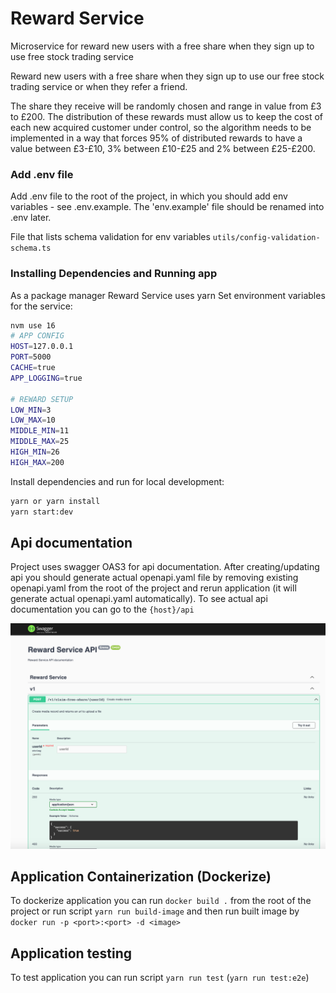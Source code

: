# Reward Service
Microservice for reward new users with a free share when they sign up to use free stock trading service

Reward new users with a free share when they sign up to use our free stock trading service or when they refer a friend.

The share they receive will be randomly chosen and range in value from £3 to £200. The distribution of these rewards must allow us to keep the cost of each new acquired customer under control, so the algorithm needs to be implemented in a way that forces 95% of distributed rewards to have a value between £3-£10, 3% between £10-£25 and 2% between £25-£200.


### Add .env file

Add .env file to the root of the project, in which you should add env variables - see .env.example. The 'env.example' file should be renamed into .env later.

File that lists schema validation for env variables `utils/config-validation-schema.ts`

### Installing Dependencies and Running app

As a package manager Reward Service uses yarn
Set environment variables for the service:

```sh
nvm use 16
# APP CONFIG
HOST=127.0.0.1
PORT=5000
CACHE=true
APP_LOGGING=true

# REWARD SETUP
LOW_MIN=3
LOW_MAX=10
MIDDLE_MIN=11
MIDDLE_MAX=25
HIGH_MIN=26
HIGH_MAX=200
```

Install dependencies and run for local development:

```sh
yarn or yarn install
yarn start:dev
```

## Api documentation

Project uses swagger OAS3 for api documentation. After creating/updating api you should generate actual openapi.yaml file by removing existing openapi.yaml
from the root of the project and rerun application (it will generate actual openapi.yaml automatically).
To see actual api documentation you can go to the `{host}/api`

![Reward git-flow](src/images/swagger.png?raw=true "Swagger doc")

## Application Containerization (Dockerize)
To dockerize application you can run `docker build .` from the root of the project or run script `yarn run build-image` and then run built image by `docker run -p <port>:<port> -d <image>` 

## Application testing
To test application you can run script `yarn run test` (`yarn run test:e2e`)